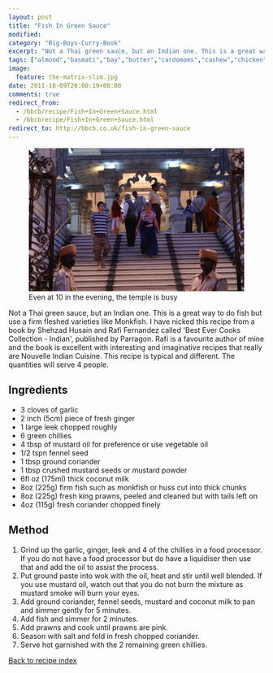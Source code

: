 ```yaml
---
layout: post
title: "Fish In Green Sauce"
modified:
category: "Big-Boys-Curry-Book"
excerpt: "Not a Thai green sauce, but an Indian one. This is a great way to"
tags: ["almond","basmati","bay","butter","cardomoms","cashew","chicken","cinnamon","cloves","cumin","ghee","lamb","mace","nuts","pepper","rice","saffron","turmeric"]
image:
  feature: the-matrix-slim.jpg
date: 2011-10-09T20:00:19+00:00
comments: true
redirect_from: 
  - /bbcb/recipe/Fish+In+Green+Sauce.html
  - /bbcbrecipe/Fish+In+Green+Sauce.html
redirect_to: http://bbcb.co.uk/fish-in-green-sauce
---
```


<figure>
	<a href="/images/bbcb/pict1480.jpg" alt="Temple, Calcutta, India" title="Temple, Calcutta, India &#169; Ashley Kitson 13/09/2011"><img src="/images/bbcb/pict1480.jpg"/></a>
	<figcaption>Even at 10 in the evening, the temple is busy</figcaption>
</figure>

Not a Thai green sauce, but an Indian one. This is a great way to do fish but use a firm fleshed varieties like Monkfish. I have nicked this recipe from a book by Shehzad Husain and Rafi Fernandez called 'Best Ever Cooks Collection - Indian'</a>, published by Parragon. Rafi is a favourite author of mine and the book is excellent with interesting and imaginative recipes that really are Nouvelle Indian Cuisine. This recipe is typical and different. The quantities will serve 4 people.
        
## Ingredients
        
<ul><li>3 cloves of garlic</li><li>2 inch (5cm) piece of fresh ginger</li><li>1 large leek chopped roughly</li><li>6 green chillies</li><li>4 tbsp of mustard oil for preference or use vegetable oil</li><li>1/2 tspn fennel seed</li><li>1 tbsp ground coriander</li><li>1 tbsp crushed mustard seeds or mustard powder</li><li>6fl oz (175ml) thick coconut milk</li><li>8oz (225g) firm fish such as monkfish or huss cut into thick chunks</li><li>8oz (225g) fresh king prawns, peeled and cleaned but with tails left on</li><li>4oz (115g) fresh coriander chopped finely</li></ul>
        
## Method

<ol><li>Grind up the garlic, ginger, leek and 4 of the chillies in a food processor. If you do not have a food processor but do have a liquidiser then use that and add the oil to assist the process.</li><li>Put ground paste into wok with the oil, heat and stir until well blended. If you use mustard oil, watch out that you do not burn the mixture as mustard    smoke will burn your eyes.</li><li>Add ground coriander, fennel seeds, mustard and coconut milk to pan and simmer gently for 5 minutes.</li><li>Add fish and simmer for 2 minutes.</li><li>Add prawns and cook until prawns are pink.</li><li>Season with salt and fold in fresh chopped coriander.</li><li>Serve hot garnished with the 2 remaining green chillies.</li></ol>   

<a href="/bbcb">Back to recipe index</a>      